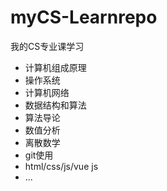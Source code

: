 # myCS-Learnrepo
我的CS专业课学习

- 计算机组成原理
- 操作系统
- 计算机网络
- 数据结构和算法
- 算法导论
- 数值分析
- 离散数学
- git使用
- html/css/js/vue js
- ...